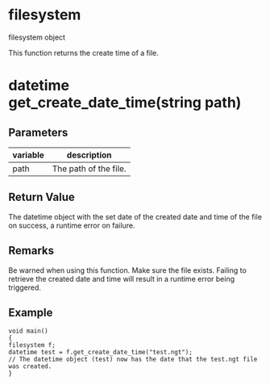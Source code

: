 # filesystem

filesystem object

  


This function returns the create time of a file.

# datetime get_create_date_time(string path)

## Parameters

variable| description  
---|---  
path | The path of the file.  
  
## Return Value

The datetime object with the set date of the created date and time of the file on success, a runtime error on failure.

## Remarks

Be warned when using this function. Make sure the file exists. Failing to retrieve the created date and time will result in a runtime error being triggered.

## Example
    
    
    void main()
    {
    filesystem f;
    datetime test = f.get_create_date_time("test.ngt");
    // The datetime object (test) now has the date that the test.ngt file was created.
    }
    
